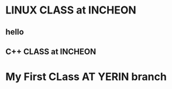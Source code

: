 LINUX CLASS at INCHEON
======================
hello
-----

C++ CLASS at INCHEON
--------------------

# My First CLass AT YERIN branch
 

